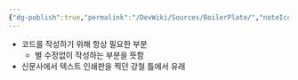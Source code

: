 ```yaml
---
{"dg-publish":true,"permalink":"/DevWiki/Sources/BoilerPlate/","noteIcon":"","created":"2024-10-09T15:51:12.000+09:00","updated":"2025-07-19T22:58:36.945+09:00"}
---
```


- 코드를 작성하기 위해 항상 필요한 부분
    - 별 수정없이 작성하는 부분을 뜻함
- 신문사에서 텍스트 인쇄판을 찍던 강철 틀에서 유래